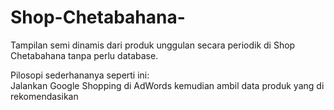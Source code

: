 # Shop-Chetabahana-
Tampilan semi dinamis dari produk unggulan secara periodik di Shop Chetabahana tanpa perlu database.

Pilosopi sederhananya seperti ini:  
Jalankan Google Shopping di AdWords kemudian ambil data produk yang di rekomendasikan




